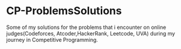 # CP-ProblemsSolutions
Some of my solutions for the problems that i encounter on online judges(Codeforces, Atcoder,HackerRank, Leetcode, UVA) during my journey in Competitive Programming.
